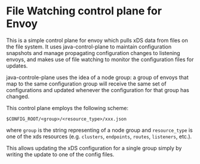# File Watching control plane for Envoy

This is a simple control plane for envoy which pulls xDS data from files on the file system.
It uses java-control-plane to maintain configuration snapshots and manage propagating 
configuration changes to listening envoys, and makes use of file watching to monitor the 
configuration files for updates. 

java-controle-plane uses the idea of a node group: a group of envoys that map to the same
configuration group will receive the same set of configurations and updated whenever the 
configuration for that group has changed. 

This control plane employs the following scheme:
```
$CONFIG_ROOT/<group>/<resource_type>/xxx.json
```

where `group` is the string representing of a node group and `resource_type` is one of the
xds resources (e.g. `clusters`, `endpoints`, `routes`, `listeners`, etc.).

This allows updating the xDS configuration for a single group simply by writing the update 
to one of the config files. 

